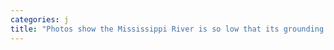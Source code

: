```yaml
---
categories: j
title: "Photos show the Mississippi River is so low that its grounding barges disrupting the supply chain and revealing a 19thcentury shipwreck"
---
```

